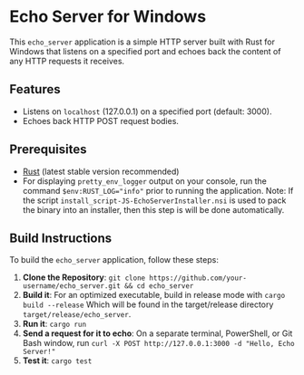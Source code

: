 # Echo Server for Windows

This `echo_server` application is a simple HTTP server built with Rust for Windows that listens on a specified port and echoes back the content of any HTTP requests it receives.

## Features
- Listens on `localhost` (127.0.0.1) on a specified port (default: 3000).
- Echoes back HTTP POST request bodies.

## Prerequisites

- [Rust](https://www.rust-lang.org/tools/install) (latest stable version recommended)
- For displaying `pretty_env_logger` output on your console, run the command `$env:RUST_LOG="info"` prior to running the application. Note: If the script `install_script-JS-EchoServerInstaller.nsi` is used to pack the binary into an installer, then this step is will be done automatically.

## Build Instructions

To build the `echo_server` application, follow these steps:

1. **Clone the Repository**:
    `git clone https://github.com/your-username/echo_server.git && cd echo_server`
2. **Build it**:
    For an optimized executable, build in release mode with
    `cargo build --release`
    Which will be found in the target/release directory `target/release/echo_server`.
3. **Run it**:
    `cargo run`
4. **Send a request for it to echo**:
    On a separate terminal, PowerShell, or Git Bash window, run
    `curl -X POST http://127.0.0.1:3000 -d "Hello, Echo Server!"`
5. **Test it**:
    `cargo test`
